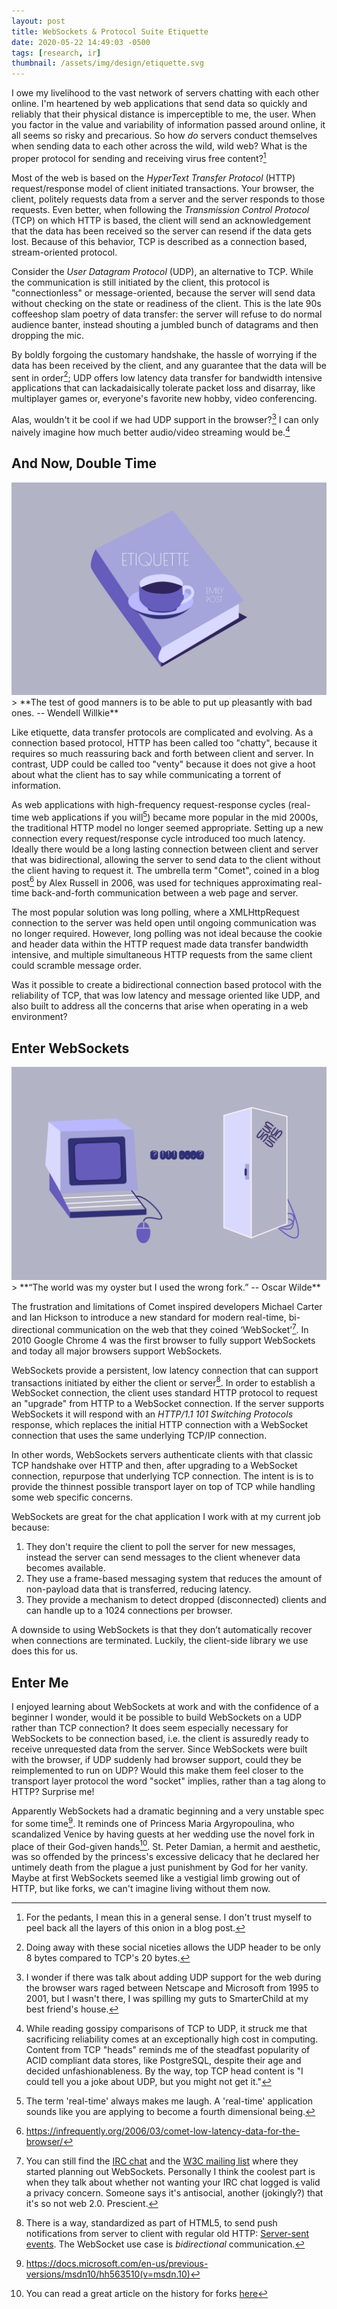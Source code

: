 ```yaml
---
layout: post
title: WebSockets & Protocol Suite Etiquette
date: 2020-05-22 14:49:03 -0500
tags: [research, ir]
thumbnail: /assets/img/design/etiquette.svg
---
```

I owe my livelihood to the vast network of servers chatting with each other online. I'm heartened by web applications that send data so quickly and reliably that their physical distance is imperceptible to me, the user. When you factor in the value and variability of information passed around online, it all seems so risky and precarious. So how _do_ servers conduct themselves when sending data to each other across the wild, wild web? What is the proper protocol for sending and receiving virus free content?[^1]

Most of the web is based on the _HyperText Transfer Protocol_ (HTTP) request/response model of client initiated transactions.  Your browser, the client, politely requests data from a server and the server responds to those requests. Even better, when following the _Transmission Control Protocol_ (TCP) on which HTTP is based, the client will send an acknowledgement that the data has been received so the server can resend if the data gets lost. Because of this behavior, TCP is described as a connection based, stream-oriented protocol.

Consider the _User Datagram Protocol_ (UDP), an alternative to TCP. While the communication is still initiated by the client, this protocol is "connectionless" or message-oriented, because the server will send data without checking on the state or readiness of the client. This is the late 90s coffeeshop slam poetry of data transfer: the server will refuse to do normal audience banter, instead shouting a jumbled bunch of datagrams and then dropping the mic.

By boldly forgoing the customary handshake, the hassle of worrying if the data has been received by the client, and any guarantee that the data will be sent in order[^2]; UDP offers low latency data transfer for bandwidth intensive applications that can lackadaisically tolerate packet loss and disarray, like multiplayer games or, everyone's favorite new hobby, video conferencing.

Alas, wouldn't it be cool if we had UDP support in the browser?[^3] I can only naively imagine how much better audio/video streaming would be.[^4]

## And Now, Double Time

<div class="row">
  <div class="col-lg-12 pt-4 pb-4">
  	<img class="prototype" src="/assets/img/design/etiquette2.svg" alt="etiquette book by emily post"/>
  </div>
</div>
> **The test of good manners is to be able to put up pleasantly with bad ones.
-- Wendell Willkie**

Like etiquette, data transfer protocols are complicated and evolving. As a connection based protocol, HTTP has been called too "chatty", because it requires so much reassuring back and forth between client and server.  In contrast, UDP could be called too "venty" because it does not give a hoot about what the client has to say while communicating a torrent of information.

As web applications with high-frequency request-response cycles (real-time web applications if you will[^5]) became more popular in the mid 2000s, the traditional HTTP model no longer seemed appropriate. Setting up a new connection every request/response cycle introduced too much latency. Ideally there would be a long lasting connection between client and server that was bidirectional, allowing the server to send data to the client without the client having to request it. The umbrella term "Comet", coined in a blog post[^6] by Alex Russell in 2006, was used for techniques approximating real-time back-and-forth communication between a web page and server.

The most popular solution was long polling, where a XMLHttpRequest connection to the server was held open until ongoing communication was no longer required. However, long polling was not ideal because the cookie and header data within the HTTP request made data transfer bandwidth intensive, and multiple simultaneous HTTP requests from the same client could scramble message order.

Was it possible to create a bidirectional connection based protocol with the reliability of TCP, that was low latency and message oriented like UDP, and also built to address all the concerns that arise when operating in a web environment?

## Enter WebSockets

<div class="row">
  <div class="col-lg-12 pt-4 pb-4">
  	<img class="prototype" src="/assets/img/design/internet_protocol.svg" alt="Internet protocol intrigue"/>
  </div>
</div>
> **“The world was my oyster but I used the wrong fork.”
-- Oscar Wilde**

The frustration and limitations of Comet inspired developers Michael Carter and Ian Hickson to introduce a new standard for modern real-time, bi-directional communication on the web that they coined ‘WebSocket’[^7]. In 2010 Google Chrome 4 was the first browser to fully support WebSockets and today all major browsers support WebSockets.

WebSockets provide a persistent, low latency connection that can support transactions initiated by either the client or server[^8]. In order to establish a WebSocket connection, the client uses standard HTTP protocol to request an "upgrade" from HTTP to a WebSocket connection. If the server supports WebSockets it will respond with an _HTTP/1.1 101 Switching Protocols_ response, which replaces the initial HTTP connection with a WebSocket connection that uses the same underlying TCP/IP connection.

In other words, WebSockets servers authenticate clients with that classic TCP handshake over HTTP and then, after upgrading to a WebSocket connection, repurpose that underlying TCP connection. The intent is is to provide the thinnest possible transport layer on top of TCP while handling some web specific concerns.

WebSockets are great for the chat application I work with at my current job because:

1. They don't require the client to poll the server for new messages, instead the server can send messages to the client whenever data becomes available.
2. They use a frame-based messaging system that reduces the amount of non-payload data that is transferred, reducing latency.
3. They provide a mechanism to detect dropped (disconnected) clients and can handle up to a 1024 connections per browser.

A downside to using WebSockets is that they don’t automatically recover when connections are terminated. Luckily, the client-side library we use does this for us.

## Enter Me
I enjoyed learning about WebSockets at work and with the confidence of a beginner I wonder, would it be possible to build WebSockets on a UDP rather than TCP connection?  It does seem especially necessary for WebSockets to be connection based, i.e. the client is assuredly ready to receive unrequested data from the server. Since WebSockets were built with the browser, if UDP suddenly had browser support, could they be reimplemented to run on UDP? Would this make them feel closer to the transport layer protocol the word "socket" implies, rather than a tag along to HTTP? Surprise me!

Apparently WebSockets had a dramatic beginning and a very unstable spec for some time[^9]. It reminds one of Princess Maria Argyropoulina, who scandalized Venice by having guests at her wedding use the novel fork in place of their God-given hands[^10]. St. Peter Damian, a hermit and aesthetic, was so offended by the princess's excessive delicacy that he declared her untimely death from the plague a just punishment by God for her vanity. Maybe at first WebSockets seemed like a vestigial limb growing out of HTTP, but like forks, we can't imagine living without them now.


[^1]: For the pedants, I mean this in a general sense. I don't trust myself to peel back all the layers of this onion in a blog post.
[^2]: Doing away with these social niceties allows the UDP header to be only 8 bytes compared to TCP's 20 bytes.
[^3]: I wonder if there was talk about adding UDP support for the web during the browser wars raged between Netscape and Microsoft from 1995 to 2001, but I wasn't there, I was spilling my guts to SmarterChild at my best friend's house.
[^4]: While reading gossipy comparisons of TCP to UDP, it struck me that sacrificing reliability comes at an exceptionally high cost in computing. Content from TCP "heads" reminds me of the steadfast popularity of ACID compliant data stores, like PostgreSQL, despite their age and decided unfashionableness. By the way, top TCP head content is "I could tell you a joke about UDP, but you might not get it."
[^5]: The term 'real-time' always makes me laugh. A 'real-time' application sounds like you are applying to become a fourth dimensional being.
[^6]: https://infrequently.org/2006/03/comet-low-latency-data-for-the-browser/
[^7]: You can still find the [IRC chat](https://krijnhoetmer.nl/irc-logs/whatwg/20080618#l-1145) and the [W3C mailing list](https://lists.w3.org/Archives/Public/public-whatwg-archive/2008Jun/0165.html) where they started planning out WebSockets. Personally I think the coolest part is when they talk about whether not wanting your IRC chat logged is valid a privacy concern. Someone says it's antisocial, another (jokingly?) that it's so not web 2.0. Prescient.
[^8]: There is a way, standardized as part of HTML5, to send push notifications from server to client with regular old HTTP: [Server-sent events](https://en.wikipedia.org/wiki/Server-sent_events). The WebSocket use case is _bidirectional_ communication.
[^9]: https://docs.microsoft.com/en-us/previous-versions/msdn10/hh563510(v=msdn.10)
[^10]: You can read a great article on the history for forks [here](http://www.slate.com/articles/arts/design/2012/06/the_history_of_the_fork_when_we_started_using_forks_and_how_their_design_changed_over_time_.html)
